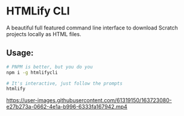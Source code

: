 # HTMLify CLI

A beautiful full featured command line interface to download Scratch projects locally as HTML files.

## Usage:

```bash
# PNPM is better, but you do you
npm i -g htmlifycli

# It's interactive, just follow the prompts
htmlify
```


https://user-images.githubusercontent.com/61319150/163723080-e27b273a-0662-4e1a-b996-6333fa167942.mp4

